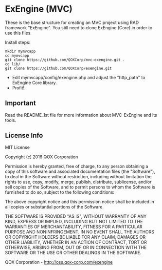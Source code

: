 ExEngine (MVC)
==============

These is the base structure for creating an MVC project using RAD framework "ExEngine".
You still need to clone ExEngine (Core) in order to use this files.

Install steps:

```
mkdir mymvcapp
cd mymvcapp
git clone https://github.com/QOXCorp/mvc-exengine.git .
cd lib/
git clone https://github.com/QOXCorp/exengine.git
```

- Edit mymvcapp/config/exengine.php and adjust the "http_path" to
    ExEngine Core library.
- Profit!.

Important
---
Read the README_1st file for more information about MVC-ExEngine and its tools.

License Info
------------

MIT License

Copyright (c) 2016 QOX Corporation

Permission is hereby granted, free of charge, to any person obtaining a copy
of this software and associated documentation files (the "Software"), to deal
in the Software without restriction, including without limitation the rights
to use, copy, modify, merge, publish, distribute, sublicense, and/or sell
copies of the Software, and to permit persons to whom the Software is
furnished to do so, subject to the following conditions:

The above copyright notice and this permission notice shall be included in all
copies or substantial portions of the Software.

THE SOFTWARE IS PROVIDED "AS IS", WITHOUT WARRANTY OF ANY KIND, EXPRESS OR
IMPLIED, INCLUDING BUT NOT LIMITED TO THE WARRANTIES OF MERCHANTABILITY,
FITNESS FOR A PARTICULAR PURPOSE AND NONINFRINGEMENT. IN NO EVENT SHALL THE
AUTHORS OR COPYRIGHT HOLDERS BE LIABLE FOR ANY CLAIM, DAMAGES OR OTHER
LIABILITY, WHETHER IN AN ACTION OF CONTRACT, TORT OR OTHERWISE, ARISING FROM,
OUT OF OR IN CONNECTION WITH THE SOFTWARE OR THE USE OR OTHER DEALINGS IN THE
SOFTWARE.

QOX Corporation - http://oss.qox-corp.com/exengine